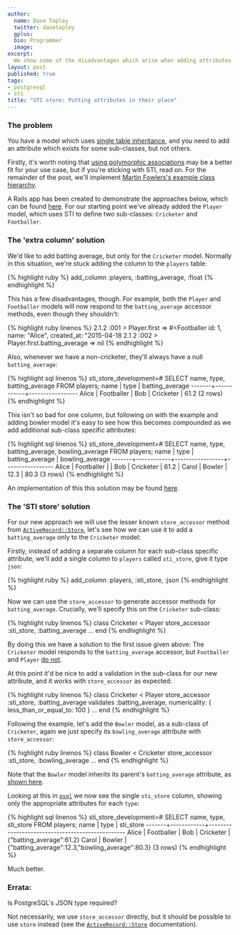 ```yaml
---
author:
  name: Dave Tapley
  twitter: davetapley
  gplus:
  bio: Programmer
  image:
excerpt:
  We show some of the disadvantages which arise when adding attributes to models which use single table inheritance, and introduce a new approach which resolves them.
layout: post
published: true
tags:
- postgresql
- sti
title: "STI store: Putting attributes in their place"
---
```


### The problem

You have a model which uses [single table inheritance](http://www.martinfowler.com/eaaCatalog/singleTableInheritance.html), and you need to add an attribute which exists for some sub-classes, but not others.

Firstly, it's worth noting that [using polymorphic associations](http://railscasts.com/episodes/394-sti-and-polymorphic-associations) may be a better fit for your use case, but if you're sticking with STI, read on. For the remainder of the post, we'll implement [Martin Fowlers's example class hierarchy](http://www.martinfowler.com/eaaCatalog/singleTableInheritance.html).

A Rails app has been created to demonstrate the approaches below, which can be found [here](https://github.com/velocity-labs/sti_store/commits/master). For our starting point we've already added the `Player` model, which uses STI to define two sub-classes: `Cricketer` and `Footballer`.

### The 'extra column' solution

We'd like to add batting average, but only for the `Cricketer` model. Normally in this situation, we're stuck adding the column to the `players` table:

{% highlight ruby %}
add_column :players, :batting_average, :float
{% endhighlight %}

This has a few disadvantages, though. For example, both the `Player` and `Footballer` models will now respond to the `batting_average` accessor methods, even though they shouldn't:

{% highlight ruby linenos %}
2.1.2 :001 > Player.first
 => #<Footballer id: 1, name: "Alice", created_at: "2015-04-18
2.1.2 :002 > Player.first.batting_average
 => nil
{% endhighlight %}

Also, whenever we have a non-cricketer, they'll always have a null `batting_average`:

{% highlight sql linenos %}
sti_store_development=# SELECT name, type, batting_average FROM players;
 name  |    type    | batting_average
-------+------------+-----------------
 Alice | Footballer |
 Bob   | Cricketer  |            61.2
(2 rows)
{% endhighlight %}

This isn't so bad for one column, but following on with the example and adding bowler model it's easy to see how this becomes compounded as we add additional sub-class specific attributes:

{% highlight sql linenos %}
  sti_store_development=# SELECT name, type, batting_average, bowling_average FROM players;
   name  | type       | batting_average | bowling_average
  -------+------------+-----------------+-----------------
   Alice | Footballer |                 |
   Bob   | Cricketer  |            61.2 |
   Carol | Bowler     |            12.3 |            80.3
   (3 rows)
{% endhighlight %}

An implementation of this this solution may be found [here](https://github.com/velocity-labs/sti_store/commits/extra_columns).

### The 'STI store' solution

For our new approach we will use the lesser known `store_accessor` method from [`ActiveRecord::Store`](http://api.rubyonrails.org/classes/ActiveRecord/Store.html), let's see how we can use it to add a `batting_average` only to the `Cricketer` model:

Firstly, instead of adding a separate column for each sub-class specific attribute, we'll add a single column to `players` called `sti_store`, give it type `json`:

{% highlight ruby %}
add_column :players, :sti_store, :json
{% endhighlight %}

Now we can use the `store_accessor` to generate accessor methods for `batting_average`. Crucially, we'll specify this on the `Cricketer` sub-class:

{% highlight ruby linenos %}
class Cricketer < Player
  store_accessor :sti_store, :batting_average
  …
end
{% endhighlight %}

By doing this we have a solution to the first issue given above: The `Cricketer` model responds to the `batting_average` accessor, but `Footballer` and `Player` [do not](https://github.com/velocity-labs/sti_store/blob/cfe3e3c37c3ab981178659a5cf5612f5a0a5d3d3/test/models/player_test.rb).

At this point it'd be nice to  add a validation in the sub-class for our new attribute, and it works with `store_accessor` as expected:

{% highlight ruby linenos %}
class Cricketer < Player
  store_accessor :sti_store, :batting_average
  validates :batting_average, numericality: { less_than_or_equal_to: 100 }
  …
end
{% endhighlight %}

Following the example, let's add the `Bowler` model, as a sub-class of `Cricketer`, again we just specify its `bowling_average` attribute with `store_accessor`:

{% highlight ruby linenos %}
class Bowler < Cricketer
  store_accessor :sti_store, :bowling_average
  …
end
{% endhighlight %}

Note that the `Bowler` model inherits its parent's `batting_average` attribute, as [shown here](https://github.com/velocity-labs/sti_store/commit/fb95ff07e39aeb340500b792e3415aae3b8c3bf0#diff-3b15f39dcd54b7cced69d2d5629fe4f4).

Looking at this in [`psql`](http://www.postgresql.org/docs/9.4/static/app-psql.html) we now see the single `sti_store` column, showing only the appropriate attributes for each `type`:

{% highlight sql linenos %}
sti_store_development=# SELECT name, type, sti_store FROM players;
 name  |    type    |                    sti_store
-------+------------+-------------------------------------------------
 Alice | Footballer |
 Bob   | Cricketer  | {"batting_average":61.2}
 Carol | Bowler     | {"batting_average":12.3,"bowling_average":80.3}
(3 rows)
{% endhighlight %}

Much better.

### Errata:

Is PostgreSQL's JSON type required?

Not necessarily, we use `store_accessor` directly, but it should be
possible to use `store` instead (see the [`ActiveRecord::Store`](http://api.rubyonrails.org/classes/ActiveRecord/Store.html) documentation).
